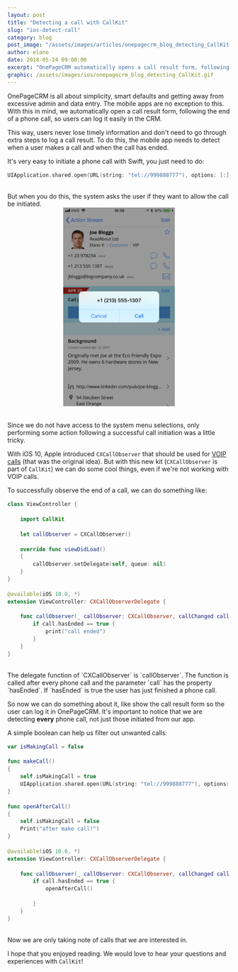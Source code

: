 ```yaml
---
layout: post
title: "Detecting a call with CallKit"
slug: "ios-detect-call"
category: blog
post_image: "/assets/images/articles/onepagecrm_blog_detecting_CallKit.gif"
author: elano
date: 2018-05-24 09:00:00
excerpt: "OnePageCRM automatically opens a call result form, following the end of a phone call, so users can log it easily in the CRM."
graphic: /assets/images/ios/onepagecrm_blog_detecting_CallKit.gif
---
```


OnePageCRM is all about simplicity, smart defaults and getting away from excessive admin and data entry. The mobile apps are no exception to this. With this in mind, we automatically open a call result form, following the end of a phone call, so users can log it easily in the CRM.

This way, users never lose timely information and don't need to go through extra steps to log a call result. To do this, the mobile app needs to detect when a user makes a call and when the call has ended.

It's very easy to initiate a phone call with Swift, you just need to do:

```swift
UIApplication.shared.open(URL(string: "tel://999888777"), options: [:], completionHandler: nil)
```

<br />
But when you do this, the system asks the user if they want to allow the call be initiated.

<div class="text-align: center">
    <img src="/assets/images/ios/onepagecrm_contact.PNG  "alt="Contact in OnePageCRM" class="img-responsive"
     style="width: 50%; position: relative; left: 25%;" />
     <br /><br />
</div>

Since we do not have access to the system menu selections, only performing some action following a successful call initiation was a little tricky.

With iOS 10, Apple introduced `CXCallObserver` that should be used for <a href="https://getvoip.com/library/what-is-voip/" target="_blank">VOIP calls</a> (that was the original idea). But with this new kit (`CXCallObserver` is part of `CallKit`) we can do some cool things, even if we're not working with VOIP calls.

To successfully observe the end of a call, we can do something like:

```swift
class ViewController {

    import CallKit

    let callObserver = CXCallObserver()

    override func viewDidLoad()
    {
        callObserver.setDelegate(self, queue: nil)
    }
}

@available(iOS 10.0, *)
extension ViewController: CXCallObserverDelegate {

    func callObserver(_ callObserver: CXCallObserver, callChanged call: CXCall) {
        if call.hasEnded == true {
            print("call ended")
        }
    }
}
```

<br />
The delegate function of `CXCallObserver` is `callObserver`. The function is called after every phone call and the parameter `call` has the property `hasEnded`. If `hasEnded` is true the user has just finished a phone call.

So now we can do something about it, like show the call result form so the user can log it in OnePageCRM. It's important to notice that we are detecting <b>every</b> phone call, not just those initiated from our app.

A simple boolean can help us filter out unwanted calls:

```swift
var isMakingCall = false

func makeCall()
{
    self.isMakingCall = true
    UIApplication.shared.open(URL(string: "tel://999888777"), options: [:], completionHandler: nil)
}

func openAfterCall()
{
    self.isMakingCall = false
    Print("after make call!")
}

@available(iOS 10.0, *)
extension ViewController: CXCallObserverDelegate {

    func callObserver(_ callObserver: CXCallObserver, callChanged call: CXCall) {
        if call.hasEnded == true {
            openAfterCall()

        }
    }
}
```

<br />
Now we are only taking note of calls that we are interested in.

I hope that you enjoyed reading. We would love to hear your questions and experiences with `CallKit`!
